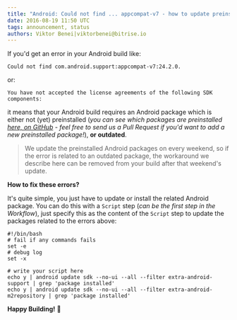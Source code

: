 ```yaml
---
title: "Android: Could not find ... appcompat-v7 - how to update preinstalled packages"
date: 2016-08-19 11:50 UTC
tags: announcement, status
authors: Viktor Benei|viktorbenei@bitrise.io
---
```


If you'd get an error in your Android build like:

<pre><code>Could not find com.android.support:appcompat-v7:24.2.0. 
</code></pre>

or:

<pre><code>You have not accepted the license agreements of the following SDK components:
</code></pre>

it means that your Android build requires an Android package which is either not (yet) preinstalled
(_you can see which packages are preinstalled [here, on GitHub](https://github.com/bitrise-docker/android/blob/master/Dockerfile#L30) -
feel free to send us a Pull Request if you'd want to add a new preinstalled package!_),
__or outdated__.

> We update the preinstalled Android packages on every weekend, so if the error
> is related to an outdated package, the workaround
> we describe here can be removed from your build after that weekend's update.

__How to fix these errors?__

It's quite simple, you just have to update or install the related Android package.
You can do this with a `Script` step (_can be the first step in the Workflow_),
just specify this as the content of the `Script` step to update the
packages related to the errors above:

<pre><code>#!/bin/bash
# fail if any commands fails 
set -e 
# debug log 
set -x

# write your script here 
echo y | android update sdk --no-ui --all --filter extra-android-support | grep 'package installed' 
echo y | android update sdk --no-ui --all --filter extra-android-m2repository | grep 'package installed'
</code></pre>


**Happy Building!** 🚀